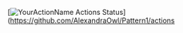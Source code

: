 [![YourActionName Actions Status](https://github.com/AlexandraOwl/Pattern1/workflows/gradle.yml/badge.svg)](https://github.com/AlexandraOwl/Pattern1/actions
